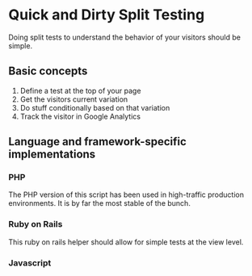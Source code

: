 # Quick and Dirty Split Testing

Doing split tests to understand the behavior of your visitors should be simple.

## Basic concepts

1. Define a test at the top of your page
2. Get the visitors current variation
3. Do stuff conditionally based on that variation
4. Track the visitor in Google Analytics

## Language and framework-specific implementations

### PHP
The PHP version of this script has been used in high-traffic production environments. It is by far the most stable of the bunch.

### Ruby on Rails
This ruby on rails helper should allow for simple tests at the view level.

### Javascript